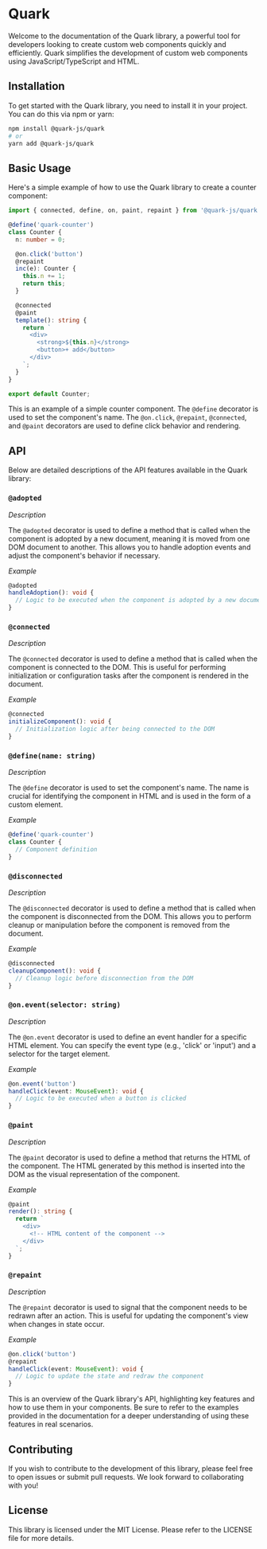 # Quark

Welcome to the documentation of the Quark library, a powerful tool for developers looking to create custom web components quickly and efficiently. Quark simplifies the development of custom web components using JavaScript/TypeScript and HTML.

## Installation

To get started with the Quark library, you need to install it in your project. You can do this via npm or yarn:

```bash
npm install @quark-js/quark
# or
yarn add @quark-js/quark
```

## Basic Usage

Here's a simple example of how to use the Quark library to create a counter component:

```typescript
import { connected, define, on, paint, repaint } from '@quark-js/quark';

@define('quark-counter')
class Counter {
  n: number = 0;

  @on.click('button')
  @repaint
  inc(e): Counter {
    this.n += 1;
    return this;
  }

  @connected
  @paint
  template(): string {
    return `
      <div>
        <strong>${this.n}</strong>
        <button>+ add</button>
      </div>
    `;
  }
}

export default Counter;
```

This is an example of a simple counter component. The `@define` decorator is used to set the component's name. The `@on.click`, `@repaint`, `@connected`, and `@paint` decorators are used to define click behavior and rendering.

## API

Below are detailed descriptions of the API features available in the Quark library:

### `@adopted`

*Description*

The `@adopted` decorator is used to define a method that is called when the component is adopted by a new document, meaning it is moved from one DOM document to another. This allows you to handle adoption events and adjust the component's behavior if necessary.

*Example*

```typescript
@adopted
handleAdoption(): void {
  // Logic to be executed when the component is adopted by a new document
}
```

### `@connected`

*Description*

The `@connected` decorator is used to define a method that is called when the component is connected to the DOM. This is useful for performing initialization or configuration tasks after the component is rendered in the document.

*Example*

```typescript
@connected
initializeComponent(): void {
  // Initialization logic after being connected to the DOM
}
```

### `@define(name: string)`

*Description*

The `@define` decorator is used to set the component's name. The name is crucial for identifying the component in HTML and is used in the form of a custom element.

*Example*

```typescript
@define('quark-counter')
class Counter {
  // Component definition
}
```

### `@disconnected`

*Description*

The `@disconnected` decorator is used to define a method that is called when the component is disconnected from the DOM. This allows you to perform cleanup or manipulation before the component is removed from the document.

*Example*

```typescript
@disconnected
cleanupComponent(): void {
  // Cleanup logic before disconnection from the DOM
}
```

### `@on.event(selector: string)`

*Description*

The `@on.event` decorator is used to define an event handler for a specific HTML element. You can specify the event type (e.g., 'click' or 'input') and a selector for the target element.

*Example*

```typescript
@on.event('button')
handleClick(event: MouseEvent): void {
  // Logic to be executed when a button is clicked
}
```

### `@paint`

*Description*

The `@paint` decorator is used to define a method that returns the HTML of the component. The HTML generated by this method is inserted into the DOM as the visual representation of the component.

*Example*

```typescript
@paint
render(): string {
  return `
    <div>
      <!-- HTML content of the component -->
    </div>
  `;
}
```

### `@repaint`

*Description*

The `@repaint` decorator is used to signal that the component needs to be redrawn after an action. This is useful for updating the component's view when changes in state occur.

*Example*

```typescript
@on.click('button')
@repaint
handleClick(event: MouseEvent): void {
  // Logic to update the state and redraw the component
}
```

This is an overview of the Quark library's API, highlighting key features and how to use them in your components. Be sure to refer to the examples provided in the documentation for a deeper understanding of using these features in real scenarios.

## Contributing

If you wish to contribute to the development of this library, please feel free to open issues or submit pull requests. We look forward to collaborating with you!

## License

This library is licensed under the MIT License. Please refer to the LICENSE file for more details.

